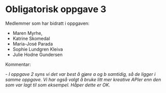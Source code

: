 # Obligatorisk oppgave 3

Medlemmer som har bidratt i oppgaven:
* Maren Myrhe, 
* Katrine Skomedal
* Maria-José Parada
* Sophie Lundgren Kleiva
* Julie Hodne Gundersen

Kommentar:

*- I oppgave 2 syns vi det var best å gjøre a og b samtidig, så de ligger i samme oppgave. Vi har også valgt å bruke litt mer kreative APIer enn den som var lagt til som eksempel. Håper dette er OK.*

